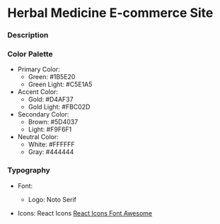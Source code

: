 # Herbal Medicine E-commerce Site

### Description

### Color Palette

- Primary Color:
  - Green: #1B5E20
  - Green Light: #C5E1A5
- Accent Color:
  - Gold: #D4AF37
  - Gold Light: #FBC02D
- Secondary Color:
  - Brown: #5D4037
  - Light: #F9F6F1
- Neutral Color:
  - White: #FFFFFF
  - Gray: #444444

### Typography

- Font:
  - Logo: Noto Serif

- Icons: React Icons [React Icons Font Awesome](https://react-icons.github.io/react-icons/)
